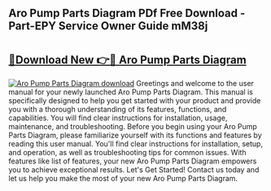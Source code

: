 ## Aro Pump Parts Diagram PDf Free Download - Part-EPY Service Owner Guide mM38j

# <h2><a href="http://dfk88a3.blite.top/?on=Aro+Pump+Parts+Diagram">🔗Download New 👉🔴 Aro Pump Parts Diagram</a></h2>

[![Aro Pump Parts Diagram download](https://i.imgur.com/lujVjoI.png)](http://dfk88a3.blite.top/?on=Aro+Pump+Parts+Diagram)
Greetings and welcome to the user manual for your newly launched Aro Pump Parts Diagram. This manual is specifically designed to help you get started with your product and provide you with a thorough understanding of its features, functions, and capabilities. You will find clear instructions for installation, usage, maintenance, and troubleshooting. Before you begin using your Aro Pump Parts Diagram, please familiarize yourself with its functions and features by reading this user manual. You'll find clear instructions for installation, setup, and operation, as well as troubleshooting tips for common issues. With features like list of features, your new Aro Pump Parts Diagram empowers you to achieve exceptional results. Let's Get Started! Contact us today and let us help you make the most of your new Aro Pump Parts Diagram.
